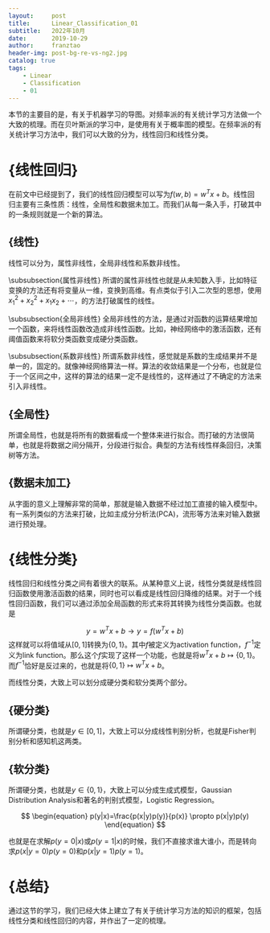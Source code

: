 ```yaml
---
layout:     post
title:      Linear_Classification_01
subtitle:   2022年10月
date:       2019-10-29
author:     franztao
header-img: post-bg-re-vs-ng2.jpg
catalog: true
tags:
    - Linear
    - Classification
    - 01
---
```


    


本节的主要目的是，有关于机器学习的导图。对频率派的有关统计学习方法做一个大致的梳理。而在贝叶斯派的学习中，是使用有关于概率图的模型。在频率派的有关统计学习方法中，我们可以大致的分为，线性回归和线性分类。

#  {线性回归}
在前文中已经提到了，我们的线性回归模型可以写为$f(w,b)=w^Tx+b$。线性回归主要有三条性质：线性，全局性和数据未加工。而我们从每一条入手，打破其中的一条规则就是一个新的算法。

##    {线性}
线性可以分为，属性非线性，全局非线性和系数非线性。

\subsubsection{属性非线性}
所谓的属性非线性也就是从未知数入手，比如特征变换的方法还有将变量从一维，变换到高维。有点类似于引入二次型的思想，使用$x_1^2+x_2^2+x_1x_2+\cdots$，的方法打破属性的线性。

\subsubsection{全局非线性}
全局非线性的方法，是通过对函数的运算结果增加一个函数，来将线性函数改造成非线性函数。比如，神经网络中的激活函数，还有阈值函数来将软分类函数变成硬分类函数。

\subsubsection{系数非线性}
所谓系数非线性，感觉就是系数的生成结果并不是单一的，固定的。就像神经网络算法一样。算法的收敛结果是一个分布，也就是位于一个区间之中，这样的算法的结果一定不是线性的，这样通过了不确定的方法来引入非线性。

##    {全局性}
所谓全局性，也就是将所有的数据看成一个整体来进行拟合。而打破的方法很简单，也就是将数据之间分隔开，分段进行拟合。典型的方法有线性样条回归，决策树等方法。

##    {数据未加工}
从字面的意义上理解非常的简单，那就是输入数据不经过加工直接的输入模型中。有一系列类似的方法来打破，比如主成分分析法(PCA)，流形等方法来对输入数据进行预处理。

#  {线性分类}

线性回归和线性分类之间有着很大的联系。从某种意义上说，线性分类就是线性回归函数使用激活函数的结果，同时也可以看成是线性回归降维的结果。对于一个线性回归函数，我们可以通过添加全局函数的形式来将其转换为线性分类函数。也就是

$$
\begin{equation}
    y=w^Tx+b \longrightarrow y=f(w^Tx+b)
\end{equation}
$$
这样就可以将值域从$[0,1]$转换为$\{0,1\}$。其中$f$被定义为activation function，$f^{-1}$定义为link function。那么这个$f$实现了这样一个功能，也就是将$w^Tx+b \mapsto \{0, 1\}$。而$f^{-1}$恰好是反过来的，也就是将$\{0, 1\} \mapsto w^Tx+b$。

而线性分类，大致上可以划分成硬分类和软分类两个部分。

##    {硬分类}
所谓硬分类，也就是$y\in [0,1]$，大致上可以分成线性判别分析，也就是Fisher判别分析和感知机这两类。

##    {软分类}
所谓硬分类，也就是$y\in \{0,1\}$，大致上可以分成生成式模型，Gaussian Distribution Analysis和著名的判别式模型，Logistic Regression。

$$
\begin{equation}
    p(y|x)=\frac{p(x|y)p(y)}{p(x)} \propto p(x|y)p(y)
\end{equation}
$$

也就是在求解$p(y=0|x)$或$p(y=1|x)$的时候，我们不直接求谁大谁小，而是转向求$p(x|y=0)p(y=0)$和$p(x|y=1)p(y=1)$。

#  {总结}
通过这节的学习，我们已经大体上建立了有关于统计学习方法的知识的框架，包括线性分类和线性回归的内容，并作出了一定的梳理。


